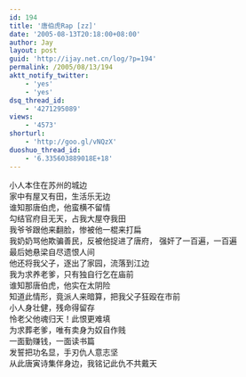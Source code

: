 ```yaml
---
id: 194
title: '唐伯虎Rap [zz]'
date: '2005-08-13T20:18:00+08:00'
author: Jay
layout: post
guid: 'http://ijay.net.cn/log/?p=194'
permalink: /2005/08/13/194
aktt_notify_twitter:
    - 'yes'
    - 'yes'
dsq_thread_id:
    - '4271295089'
views:
    - '4573'
shorturl:
    - 'http://goo.gl/vNQzX'
duoshuo_thread_id:
    - '6.335603889018E+18'
---
```


<div>小人本住在苏州的城边</div>
<div>家中有屋又有田，生活乐无边</div>
<div>谁知那唐伯虎，他蛮横不留情</div>
<div>勾结官府目无天，占我大屋夺我田</div>
<div>我爷爷跟他来翻脸，惨被他一棍来打扁</div>
<div>我奶奶骂他欺骗善民，反被他捉进了唐府， 强奸了一百遍，一百遍</div>
<div>最后她悬梁自尽遗恨人间</div>
<div>他还将我父子，逐出了家园，流落到江边</div>
<div>我为求养老爹，只有独自行乞在庙前</div>
<div>谁知那唐伯虎，他实在太阴险</div>
<div>知道此情形，竟派人来暗算，把我父子狂殴在市前</div>
<div>小人身壮健，残命得留存</div>
<div>怜老父他魂归天！此恨更难填</div>
<div>为求葬老爹，唯有卖身为奴自作贱</div>
<div>一面勤赚钱，一面读书篇</div>
<div>发誓把功名显，手刃仇人意志坚</div>
<div>从此唐寅诗集伴身边，我铭记此仇不共戴天</div>